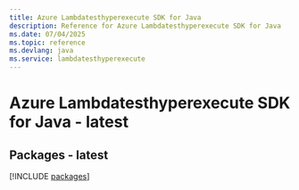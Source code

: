 ```yaml
---
title: Azure Lambdatesthyperexecute SDK for Java
description: Reference for Azure Lambdatesthyperexecute SDK for Java
ms.date: 07/04/2025
ms.topic: reference
ms.devlang: java
ms.service: lambdatesthyperexecute
---
```

# Azure Lambdatesthyperexecute SDK for Java - latest
## Packages - latest
[!INCLUDE [packages](lambdatesthyperexecute-index.md)]